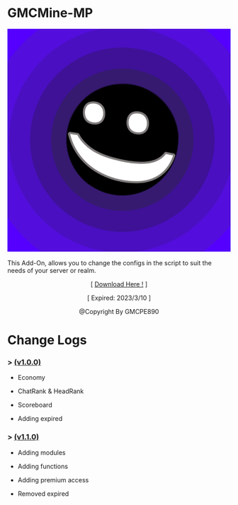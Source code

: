 # GMCMine-MP

![](pack_icon.png?raw=true)

This Add-On, allows you to change the configs in the
script to suit the needs of your server or realm.
<p align="center">[ <a href="https://semawur.com/Jj9X4im">Download Here !</a> ]</p>
<p align="center">[ Expired: 2023/3/10 ]</p>
<p align="center">@Copyright By GMCPE890</p>


# Change Logs
<h3>> <a href="https://">(v1.0.0)</a></h3>

- <a>Economy</a>
- <a>ChatRank & HeadRank</a>
- <a>Scoreboard</a>

- <a>Adding expired</a>

<h3>> <a href="https://">(v1.1.0)</a></h3>

- <a>Adding modules</a>
- <a>Adding functions</a>
- <a>Adding premium access</a>

- <a>Removed expired</a>
